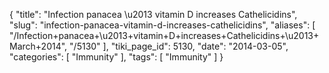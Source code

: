 {
    "title": "Infection panacea \u2013 vitamin D increases Cathelicidins",
    "slug": "infection-panacea-vitamin-d-increases-cathelicidins",
    "aliases": [
        "/Infection+panacea+\u2013+vitamin+D+increases+Cathelicidins+\u2013+March+2014",
        "/5130"
    ],
    "tiki_page_id": 5130,
    "date": "2014-03-05",
    "categories": [
        "Immunity"
    ],
    "tags": [
        "Immunity"
    ]
}